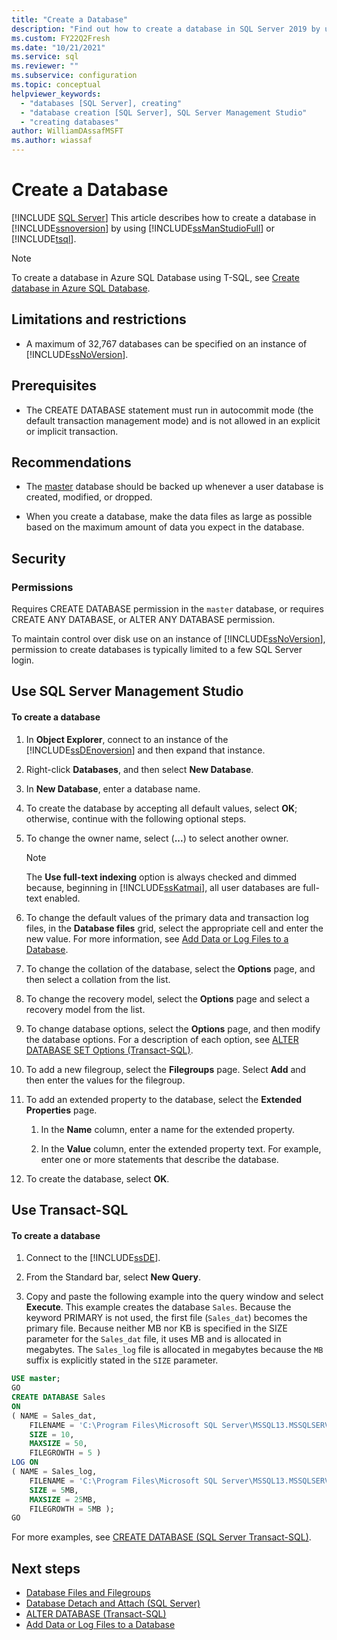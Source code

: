 ```yaml
---
title: "Create a Database"
description: "Find out how to create a database in SQL Server 2019 by using SQL Server Management Studio or Transact-SQL. View recommendations for the procedure."
ms.custom: FY22Q2Fresh
ms.date: "10/21/2021"
ms.service: sql
ms.reviewer: ""
ms.subservice: configuration
ms.topic: conceptual
helpviewer_keywords: 
  - "databases [SQL Server], creating"
  - "database creation [SQL Server], SQL Server Management Studio"
  - "creating databases"
author: WilliamDAssafMSFT
ms.author: wiassaf
---
```

# Create a Database
 [!INCLUDE [SQL Server](../../includes/applies-to-version/sqlserver.md)]
  This article describes how to create a database in [!INCLUDE[ssnoversion](../../includes/ssnoversion-md.md)] by using [!INCLUDE[ssManStudioFull](../../includes/ssmanstudiofull-md.md)] or [!INCLUDE[tsql](../../includes/tsql-md.md)].  

> [!NOTE]
> To create a database in Azure SQL Database using T-SQL, see [Create database in Azure SQL Database](../../t-sql/statements/create-database-transact-sql.md).
  
##  <a name="Restrictions"></a> Limitations and restrictions  
  
-   A maximum of 32,767 databases can be specified on an instance of [!INCLUDE[ssNoVersion](../../includes/ssnoversion-md.md)].  
  
##  <a name="Prerequisites"></a> Prerequisites  
  
-   The CREATE DATABASE statement must run in autocommit mode (the default transaction management mode) and is not allowed in an explicit or implicit transaction.  
  
##  <a name="Recommendations"></a> Recommendations  
  
-   The [master](../../relational-databases/databases/master-database.md) database should be backed up whenever a user database is created, modified, or dropped.  
  
-   When you create a database, make the data files as large as possible based on the maximum amount of data you expect in the database.  
  
##  <a name="Security"></a> Security  
  
###  <a name="Permissions"></a> Permissions  
 Requires CREATE DATABASE permission in the `master` database, or requires CREATE ANY DATABASE, or ALTER ANY DATABASE permission.  
  
 To maintain control over disk use on an instance of [!INCLUDE[ssNoVersion](../../includes/ssnoversion-md.md)], permission to create databases is typically limited to a few SQL Server login.  
  
##  <a name="SSMSProcedure"></a> Use SQL Server Management Studio  
  
#### To create a database  
  
1.  In **Object Explorer**, connect to an instance of the [!INCLUDE[ssDEnoversion](../../includes/ssdenoversion-md.md)] and then expand that instance.  
  
2.  Right-click **Databases**, and then select **New Database**.  
  
3.  In **New Database**, enter a database name.  
  
4.  To create the database by accepting all default values, select **OK**; otherwise, continue with the following optional steps.  
  
5.  To change the owner name, select (**...**) to select another owner.  
  
    > [!NOTE]  
    >  The **Use full-text indexing** option is always checked and dimmed because, beginning in [!INCLUDE[ssKatmai](../../includes/sskatmai-md.md)], all user databases are full-text enabled.  
  
6.  To change the default values of the primary data and transaction log files, in the **Database files** grid, select the appropriate cell and enter the new value. For more information, see [Add Data or Log Files to a Database](../../relational-databases/databases/add-data-or-log-files-to-a-database.md).  
  
7.  To change the collation of the database, select the **Options** page, and then select a collation from the list.  
  
8.  To change the recovery model, select the **Options** page and select a recovery model from the list.  
  
9. To change database options, select the **Options** page, and then modify the database options. For a description of each option, see [ALTER DATABASE SET Options &#40;Transact-SQL&#41;](../../t-sql/statements/alter-database-transact-sql-set-options.md).  
  
10. To add a new filegroup, select the **Filegroups** page. Select **Add** and then enter the values for the filegroup.  
  
11. To add an extended property to the database, select the **Extended Properties** page.  
  
    1.  In the **Name** column, enter a name for the extended property.  
  
    2.  In the **Value** column, enter the extended property text. For example, enter one or more statements that describe the database.  
  
12. To create the database, select **OK**.  
  
##  <a name="TsqlProcedure"></a> Use Transact-SQL  
  
#### To create a database  
  
1.  Connect to the [!INCLUDE[ssDE](../../includes/ssde-md.md)].  
  
2.  From the Standard bar, select **New Query**.  
  
3.  Copy and paste the following example into the query window and select **Execute**. This example creates the database `Sales`. Because the keyword PRIMARY is not used, the first file (`Sales_dat`) becomes the primary file. Because neither MB nor KB is specified in the SIZE parameter for the `Sales_dat` file, it uses MB and is allocated in megabytes. The `Sales_log` file is allocated in megabytes because the `MB` suffix is explicitly stated in the `SIZE` parameter.  
  
```sql  
USE master;  
GO  
CREATE DATABASE Sales  
ON   
( NAME = Sales_dat,  
    FILENAME = 'C:\Program Files\Microsoft SQL Server\MSSQL13.MSSQLSERVER\MSSQL\DATA\saledat.mdf',  
    SIZE = 10,  
    MAXSIZE = 50,  
    FILEGROWTH = 5 )  
LOG ON  
( NAME = Sales_log,  
    FILENAME = 'C:\Program Files\Microsoft SQL Server\MSSQL13.MSSQLSERVER\MSSQL\DATA\salelog.ldf',  
    SIZE = 5MB,  
    MAXSIZE = 25MB,  
    FILEGROWTH = 5MB );  
GO  
```  
  
 For more examples, see [CREATE DATABASE &#40;SQL Server Transact-SQL&#41;](../../t-sql/statements/create-database-transact-sql.md).  
  
## Next steps

 - [Database Files and Filegroups](../../relational-databases/databases/database-files-and-filegroups.md)   
 - [Database Detach and Attach &#40;SQL Server&#41;](../../relational-databases/databases/database-detach-and-attach-sql-server.md)   
 - [ALTER DATABASE &#40;Transact-SQL&#41;](../../t-sql/statements/alter-database-transact-sql.md)   
 - [Add Data or Log Files to a Database](../../relational-databases/databases/add-data-or-log-files-to-a-database.md)  
  
